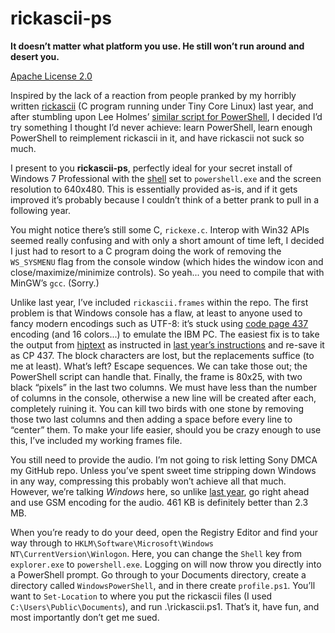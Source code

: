 # rickascii-ps
**It doesn’t matter what platform you use. He still won’t run around and desert you.**

[Apache License 2.0](https://www.apache.org/licenses/LICENSE-2.0.html)

Inspired by the lack of a reaction from people pranked by my horribly written [rickascii](https://github.com/kirb/rickascii) (C program running under Tiny Core Linux) last year, and after stumbling upon Lee Holmes’ [similar script for PowerShell](http://www.leeholmes.com/blog/2011/04/01/powershell-and-html5/), I decided I’d try something I thought I’d never achieve: learn PowerShell, learn enough PowerShell to reimplement rickascii in it, and have rickascii not suck so much.

I present to you **rickascii-ps**, perfectly ideal for your secret install of Windows 7 Professional with the [shell](http://technet.microsoft.com/en-us/library/cc939851.aspx) set to `powershell.exe` and the screen resolution to 640x480. This is essentially provided as-is, and if it gets improved it’s probably because I couldn’t think of a better prank to pull in a following year.

You might notice there’s still some C, `rickexe.c`. Interop with Win32 APIs seemed really confusing and with only a short amount of time left, I decided I just had to resort to a C program doing the work of removing the `WS_SYSMENU` flag from the console window (which hides the window icon and close/maximize/minimize controls). So yeah... you need to compile that with MinGW’s `gcc`. (Sorry.)

Unlike last year, I’ve included `rickascii.frames` within the repo. The first problem is that Windows console has a flaw, at least to anyone used to fancy modern encodings such as UTF-8: it’s stuck using [code page 437](https://en.wikipedia.org/wiki/Code_page_437) encoding (and 16 colors...) to emulate the IBM PC. The easiest fix is to take the output from [hiptext](https://github.com/jart/hiptext) as instructed in [last year’s instructions](https://github.com/kirb/rickascii/blob/master/README.md) and re-save it as CP 437. The block characters are lost, but the replacements suffice (to me at least). What’s left? Escape sequences. We can take those out; the PowerShell script can handle that. Finally, the frame is 80x25, with two black “pixels” in the last two columns. We must have less than the number of columns in the console, otherwise a new line will be created after each, completely ruining it. You can kill two birds with one stone by removing those two last columns and then adding a space before every line to “center” them. To make your life easier, should you be crazy enough to use this, I’ve included my working frames file.

You still need to provide the audio. I’m not going to risk letting Sony DMCA my GitHub repo. Unless you’ve spent sweet time stripping down Windows in any way, compressing this probably won’t achieve all that much. However, we’re talking *Windows* here, so unlike [last year](https://github.com/kirb/rickascii/blob/master/README.md), go right ahead and use GSM encoding for the audio. 461 KB is definitely better than 2.3 MB.

When you’re ready to do your deed, open the Registry Editor and find your way through to `HKLM\Software\Microsoft\Windows NT\CurrentVersion\Winlogon`. Here, you can change the `Shell` key from `explorer.exe` to `powershell.exe`. Logging on will now throw you directly into a PowerShell prompt. Go through to your Documents directory, create a directory called `WindowsPowerShell`, and in there create `profile.ps1`. You’ll want to `Set-Location` to where you put the rickascii files (I used `C:\Users\Public\Documents`), and run .\rickascii.ps1. That’s it, have fun, and most importantly don’t get me sued.
